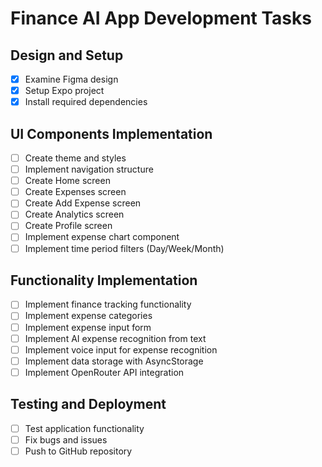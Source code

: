 # Finance AI App Development Tasks

## Design and Setup
- [x] Examine Figma design
- [x] Setup Expo project
- [x] Install required dependencies

## UI Components Implementation
- [ ] Create theme and styles
- [ ] Implement navigation structure
- [ ] Create Home screen
- [ ] Create Expenses screen
- [ ] Create Add Expense screen
- [ ] Create Analytics screen
- [ ] Create Profile screen
- [ ] Implement expense chart component
- [ ] Implement time period filters (Day/Week/Month)

## Functionality Implementation
- [ ] Implement finance tracking functionality
- [ ] Implement expense categories
- [ ] Implement expense input form
- [ ] Implement AI expense recognition from text
- [ ] Implement voice input for expense recognition
- [ ] Implement data storage with AsyncStorage
- [ ] Implement OpenRouter API integration

## Testing and Deployment
- [ ] Test application functionality
- [ ] Fix bugs and issues
- [ ] Push to GitHub repository
